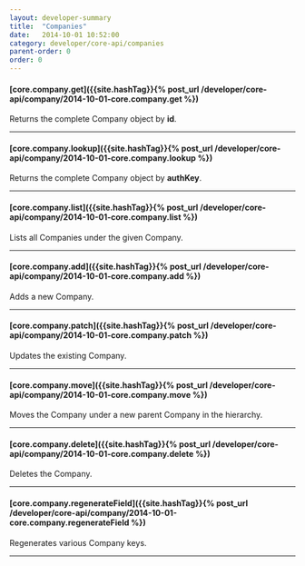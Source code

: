 ```yaml
---
layout: developer-summary
title:  "Companies"
date:   2014-10-01 10:52:00
category: developer/core-api/companies
parent-order: 0
order: 0
---
```


#### [core.company.get]({{site.hashTag}}{% post_url /developer/core-api/company/2014-10-01-core.company.get %})

Returns the complete Company object by **id**.

***

#### [core.company.lookup]({{site.hashTag}}{% post_url /developer/core-api/company/2014-10-01-core.company.lookup %})

Returns the complete Company object by **authKey**.

***

#### [core.company.list]({{site.hashTag}}{% post_url /developer/core-api/company/2014-10-01-core.company.list %})

Lists all Companies under the given Company.

***

#### [core.company.add]({{site.hashTag}}{% post_url /developer/core-api/company/2014-10-01-core.company.add %})

Adds a new Company.

***

#### [core.company.patch]({{site.hashTag}}{% post_url /developer/core-api/company/2014-10-01-core.company.patch %})

Updates the existing Company.

***

#### [core.company.move]({{site.hashTag}}{% post_url /developer/core-api/company/2014-10-01-core.company.move %})

Moves the Company under a new parent Company in the hierarchy.

***

#### [core.company.delete]({{site.hashTag}}{% post_url /developer/core-api/company/2014-10-01-core.company.delete %})

Deletes the Company.

***

#### [core.company.regenerateField]({{site.hashTag}}{% post_url /developer/core-api/company/2014-10-01-core.company.regenerateField %})

Regenerates various Company keys.

***

